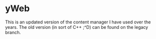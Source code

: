 # yWeb

This is an updated version of the content manager I have used over the years. The old version (in sort of C++ ;^D) can be found on the legacy branch.
